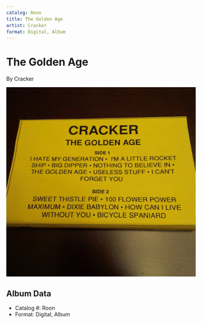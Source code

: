 ```yaml
---
catalog: Roon
title: The Golden Age
artist: Cracker
format: Digital, Album
---
```


# The Golden Age

By Cracker

![](../../assets/albumcovers/Cracker-The_Golden_Age.png)

## Album Data

- Catalog #: Roon
- Format: Digital, Album

